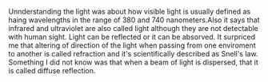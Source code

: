Unnderstanding the light was about how visible light is usually defined as haing wavelengths in the range of 380 and 740 nanometers.Also it says that infrared and ultraviolet are also called light although they are not detectable with human sight. Light can be reflected or it can be absorved. It surpriced me that altering of direction of the light when passing from one enviroment to another is called refraction and it's scientifically described as Snell's law. Something I did not know was that when a beam of light is dispersed, that it is called diffuse reflection. 
